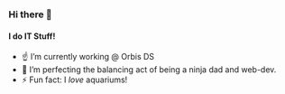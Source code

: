 ### Hi there 👋

<!--
**sdminev/sdminev** is a ✨ _special_ ✨ repository because its `README.md` (this file) appears on your GitHub profile.
-->
#### I do IT Stuff!

- ☝ I’m currently working @ Orbis DS
- 🌱 I’m perfecting the balancing act of being a ninja dad and web-dev.
- ⚡ Fun fact: I *love* aquariums!

